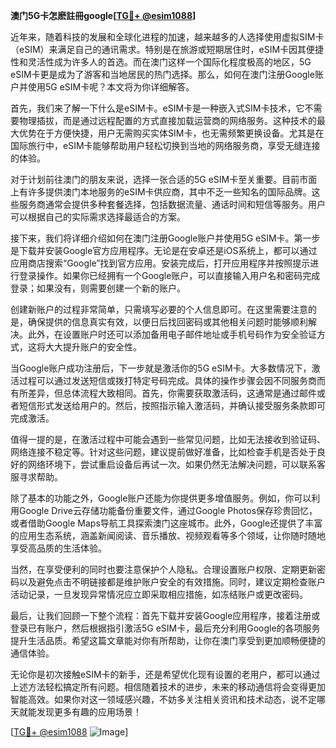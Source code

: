 **澳门5G卡怎麽註冊google[[TG💪+ @esim1088](https://t.me/s/esim1088)]**

近年来，随着科技的发展和全球化进程的加速，越来越多的人选择使用虚拟SIM卡（eSIM）来满足自己的通讯需求。特别是在旅游或短期居住时，eSIM卡因其便捷性和灵活性成为许多人的首选。而在澳门这样一个国际化程度极高的地区，5G eSIM卡更是成为了游客和当地居民的热门选择。那么，如何在澳门注册Google账户并使用5G eSIM卡呢？本文将为你详细解答。

首先，我们来了解一下什么是eSIM卡。eSIM卡是一种嵌入式SIM卡技术，它不需要物理插拔，而是通过远程配置的方式直接加载运营商的网络服务。这种技术的最大优势在于方便快捷，用户无需购买实体SIM卡，也无需频繁更换设备。尤其是在国际旅行中，eSIM卡能够帮助用户轻松切换到当地的网络服务商，享受无缝连接的体验。

对于计划前往澳门的朋友来说，选择一张合适的5G eSIM卡至关重要。目前市面上有许多提供澳门本地服务的eSIM卡供应商，其中不乏一些知名的国际品牌。这些服务商通常会提供多种套餐选择，包括数据流量、通话时间和短信等服务。用户可以根据自己的实际需求选择最适合的方案。

接下来，我们将详细介绍如何在澳门注册Google账户并使用5G eSIM卡。第一步是下载并安装Google官方应用程序。无论是在安卓还是iOS系统上，都可以通过应用商店搜索“Google”找到官方应用。安装完成后，打开应用程序并按照提示进行登录操作。如果你已经拥有一个Google账户，可以直接输入用户名和密码完成登录；如果没有，则需要创建一个新的账户。

创建新账户的过程非常简单，只需填写必要的个人信息即可。在这里需要注意的是，确保提供的信息真实有效，以便日后找回密码或其他相关问题时能够顺利解决。此外，在设置账户时还可以添加备用电子邮件地址或手机号码作为安全验证方式，这将大大提升账户的安全性。

当Google账户成功注册后，下一步就是激活你的5G eSIM卡。大多数情况下，激活过程可以通过发送短信或拨打特定号码完成。具体的操作步骤会因不同服务商而有所差异，但总体流程大致相同。首先，你需要获取激活码，这通常是通过邮件或者短信形式发送给用户的。然后，按照指示输入激活码，并确认接受服务条款即可完成激活。

值得一提的是，在激活过程中可能会遇到一些常见问题，比如无法接收到验证码、网络连接不稳定等。针对这些问题，建议提前做好准备，比如检查手机是否处于良好的网络环境下，尝试重启设备后再试一次。如果仍然无法解决问题，可以联系客服寻求帮助。

除了基本的功能之外，Google账户还能为你提供更多增值服务。例如，你可以利用Google Drive云存储功能备份重要文件，通过Google Photos保存珍贵回忆，或者借助Google Maps导航工具探索澳门这座城市。此外，Google还提供了丰富的应用生态系统，涵盖新闻阅读、音乐播放、视频观看等多个领域，让你随时随地享受高品质的生活体验。

当然，在享受便利的同时也要注意保护个人隐私。合理设置账户权限、定期更新密码以及避免点击不明链接都是维护账户安全的有效措施。同时，建议定期检查账户活动记录，一旦发现异常情况应立即采取相应措施，如冻结账户或更改密码。

最后，让我们回顾一下整个流程：首先下载并安装Google应用程序，接着注册或登录已有账户，然后根据指引激活5G eSIM卡，最后充分利用Google的各项服务提升生活品质。希望这篇文章能对你有所帮助，让你在澳门享受到更加顺畅便捷的通信体验。

无论你是初次接触eSIM卡的新手，还是希望优化现有设置的老用户，都可以通过上述方法轻松搞定所有问题。相信随着技术的进步，未来的移动通信将会变得更加智能高效。如果你对这一领域感兴趣，不妨多关注相关资讯和技术动态，说不定哪天就能发现更多有趣的应用场景！

[[TG💪+ @esim1088](https://t.me/s/esim1088) ![Image](https://i.postimg.cc/4NQfJmqS/Snipaste-2025-05-13-00-14-12.png)]